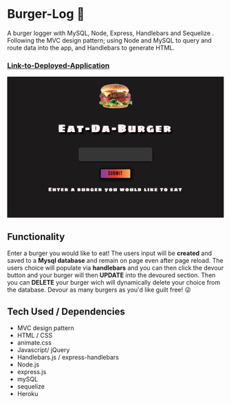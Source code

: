 # Burger-Log :hamburger:
 A burger logger with MySQL, Node, Express, Handlebars and Sequelize . Following the MVC design pattern; using Node and MySQL to query and route data into the app, and Handlebars to generate HTML.

### [Link-to-Deployed-Application](https://warm-brook-07437.herokuapp.com/)
![preview](public/images/preview.png)

## Functionality
Enter a burger you would like to eat! The users input will be **created** and saved to a **Mysql database** and remain on page even after page reload. The users choice will populate via **handlebars** and you can then click the devour button and your burger will then **UPDATE** into the devoured section.  Then you can **DELETE** your burger wich will dynamically delete your choice from the database. Devour as many burgers as you'd like guilt free! :stuck_out_tongue_winking_eye:

## Tech Used / Dependencies
* MVC design pattern
* HTML / CSS
* animate.css
* Javascript/ jQuery
* Handlebars.js / express-handlebars
* Node.js
* express.js
* mySQL
* sequelize
* Heroku
